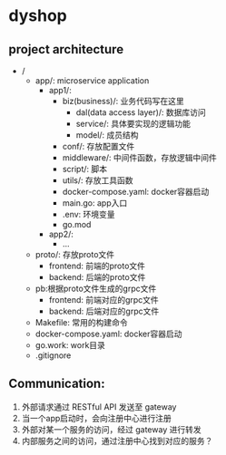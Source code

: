 # dyshop

## project architecture

- /
    - app/: microservice application
        - app1/:
            - biz(business)/: 业务代码写在这里
                - dal(data access layer)/: 数据库访问
                - service/: 具体要实现的逻辑功能
                - model/: 成员结构
            - conf/: 存放配置文件
            - middleware/: 中间件函数，存放逻辑中间件
            - script/: 脚本
            - utils/: 存放工具函数
            - docker-compose.yaml: docker容器启动
            - main.go: app入口
            - .env: 环境变量
            - go.mod
        - app2/:
            - ...
    - proto/: 存放proto文件
      - frontend: 前端的proto文件
      - backend: 后端的proto文件
    - pb:根据proto文件生成的grpc文件
      - frontend: 前端对应的grpc文件
      - backend: 后端对应的grpc文件
    - Makefile: 常用的构建命令
    - docker-compose.yaml: docker容器启动
    - go.work: work目录
    - .gitignore
    
## Communication:

1. 外部请求通过 RESTful API 发送至 gateway
2. 当一个app启动时，会向注册中心进行注册
3. 外部对某一个服务的访问，经过 gateway 进行转发
4. 内部服务之间的访问，通过注册中心找到对应的服务？